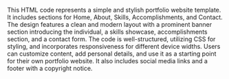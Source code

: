 This HTML code represents a simple and stylish portfolio website template. 
It includes sections for Home, About, Skills, Accomplishments, and Contact. 
The design features a clean and modern layout with a prominent banner section introducing the individual, a skills showcase, accomplishments section, and a contact form. 
The code is well-structured, utilizing CSS for styling, and incorporates responsiveness for different device widths. 
Users can customize content, add personal details, and use it as a starting point for their own portfolio website. 
It also includes social media links and a footer with a copyright notice. 
